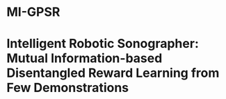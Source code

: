 # MI-GPSR
# Intelligent Robotic Sonographer: Mutual Information-based Disentangled Reward Learning from Few Demonstrations
